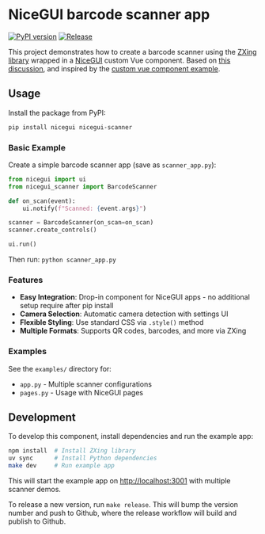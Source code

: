 # NiceGUI barcode scanner app

[![PyPI version](https://badge.fury.io/py/nicegui-scanner.svg)](https://pypi.org/project/nicegui-scanner/)
[![Release](https://github.com/serraict/nicegui-scanner-app/actions/workflows/release.yml/badge.svg)](https://github.com/serraict/nicegui-scanner-app/actions/workflows/release.yml)

This project demonstrates how to create a barcode scanner using the [ZXing library] wrapped in a [NiceGUI] custom Vue component.
Based on [this discussion](https://github.com/zauberzeug/nicegui/discussions/5016),
and inspired by the [custom vue component example].

## Usage

Install the package from PyPI:

```bash
pip install nicegui nicegui-scanner
```

### Basic Example

Create a simple barcode scanner app (save as `scanner_app.py`):

```python
from nicegui import ui
from nicegui_scanner import BarcodeScanner

def on_scan(event):
    ui.notify(f"Scanned: {event.args}")

scanner = BarcodeScanner(on_scan=on_scan)
scanner.create_controls()

ui.run()
```

Then run: `python scanner_app.py`

### Features

- **Easy Integration**: Drop-in component for NiceGUI apps - no additional setup require after pip install
- **Camera Selection**: Automatic camera detection with settings UI
- **Flexible Styling**: Use standard CSS via `.style()` method
- **Multiple Formats**: Supports QR codes, barcodes, and more via ZXing

### Examples

See the `examples/` directory for:

- `app.py` - Multiple scanner configurations
- `pages.py` - Usage with NiceGUI pages

## Development

To develop this component, install dependencies and run the example app:

```bash
npm install  # Install ZXing library
uv sync      # Install Python dependencies
make dev     # Run example app
```

This will start the example app on <http://localhost:3001> with multiple scanner demos.

To release a new version, run `make release`.
This will bump the version number and push to Github,
where the release workflow will build and publish to Github.

[ZXing library]: https://www.npmjs.com/package/@zxing/library
[NiceGUI]: https://nicegui.io/
[custom vue component example]: https://github.com/zauberzeug/nicegui/tree/main/examples/custom_vue_component
